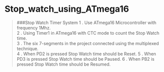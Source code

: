 # Stop_watch_using_ATmega16
>###Stop Watch Timer System
1 . Use ATmega16 Microcontroller with frequency 1Mhz.<br>
2 . Using Timer1 in ATmega16 with CTC mode to count the Stop Watch time.<br>
3 . The six 7-segments in the project connected using the multiplexed technique.<br>
4 . When PD2 is pressed Stop Watch time should be Reset.
5 . When PD3 is pressed Stop Watch time should be Paused.
6 . When PB2 is pressed Stop Watch time should be Resumed.
